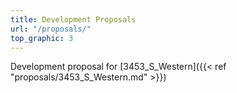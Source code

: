```yaml
---
title: Development Proposals
url: "/proposals/"
top_graphic: 3
---
```


Development proposal for [3453_S_Western]({{< ref "proposals/3453_S_Western.md" >}})